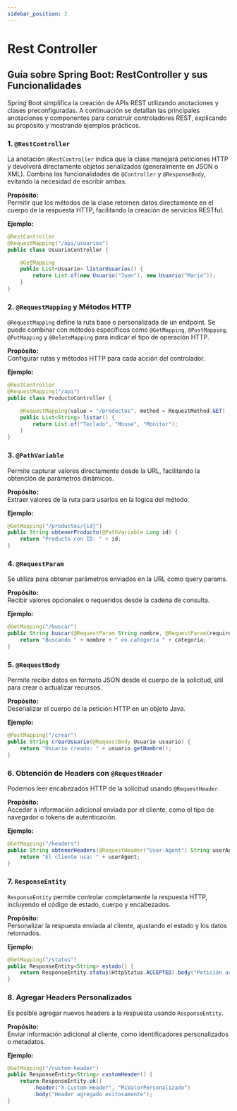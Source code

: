 ```yaml
---
sidebar_position: 2
---
```


# Rest Controller

## Guía sobre Spring Boot: RestController y sus Funcionalidades

Spring Boot simplifica la creación de APIs REST utilizando anotaciones y clases preconfiguradas. A continuación se detallan las principales anotaciones y componentes para construir controladores REST, explicando su propósito y mostrando ejemplos prácticos.

### 1. `@RestController`

La anotación `@RestController` indica que la clase manejará peticiones HTTP y devolverá directamente objetos serializados (generalmente en JSON o XML). Combina las funcionalidades de `@Controller` y `@ResponseBody`, evitando la necesidad de escribir ambas.

**Propósito:**  
Permitir que los métodos de la clase retornen datos directamente en el cuerpo de la respuesta HTTP, facilitando la creación de servicios RESTful.

**Ejemplo:**
```java
@RestController
@RequestMapping("/api/usuarios")
public class UsuarioController {

    @GetMapping
    public List<Usuario> listarUsuarios() {
        return List.of(new Usuario("Juan"), new Usuario("María"));
    }
}
```

### 2. `@RequestMapping` y Métodos HTTP

`@RequestMapping` define la ruta base o personalizada de un endpoint. Se puede combinar con métodos específicos como `@GetMapping`, `@PostMapping`, `@PutMapping` y `@DeleteMapping` para indicar el tipo de operación HTTP.

**Propósito:**  
Configurar rutas y métodos HTTP para cada acción del controlador.

**Ejemplo:**
```java
@RestController
@RequestMapping("/api")
public class ProductoController {

    @RequestMapping(value = "/productos", method = RequestMethod.GET)
    public List<String> listar() {
        return List.of("Teclado", "Mouse", "Monitor");
    }
}
```

### 3. `@PathVariable`

Permite capturar valores directamente desde la URL, facilitando la obtención de parámetros dinámicos.

**Propósito:**  
Extraer valores de la ruta para usarlos en la lógica del método.

**Ejemplo:**
```java
@GetMapping("/productos/{id}")
public String obtenerProducto(@PathVariable Long id) {
    return "Producto con ID: " + id;
}
```

### 4. `@RequestParam`

Se utiliza para obtener parámetros enviados en la URL como query params.

**Propósito:**  
Recibir valores opcionales o requeridos desde la cadena de consulta.

**Ejemplo:**
```java
@GetMapping("/buscar")
public String buscar(@RequestParam String nombre, @RequestParam(required = false) String categoria) {
    return "Buscando " + nombre + " en categoría " + categoria;
}
```

### 5. `@RequestBody`

Permite recibir datos en formato JSON desde el cuerpo de la solicitud, útil para crear o actualizar recursos.

**Propósito:**  
Deserializar el cuerpo de la petición HTTP en un objeto Java.

**Ejemplo:**
```java
@PostMapping("/crear")
public String crearUsuario(@RequestBody Usuario usuario) {
    return "Usuario creado: " + usuario.getNombre();
}
```

### 6. Obtención de Headers con `@RequestHeader`

Podemos leer encabezados HTTP de la solicitud usando `@RequestHeader`.

**Propósito:**  
Acceder a información adicional enviada por el cliente, como el tipo de navegador o tokens de autenticación.

**Ejemplo:**
```java
@GetMapping("/headers")
public String obtenerHeaders(@RequestHeader("User-Agent") String userAgent) {
    return "El cliente usa: " + userAgent;
}
```

### 7. `ResponseEntity`

`ResponseEntity` permite controlar completamente la respuesta HTTP, incluyendo el código de estado, cuerpo y encabezados.

**Propósito:**  
Personalizar la respuesta enviada al cliente, ajustando el estado y los datos retornados.

**Ejemplo:**
```java
@GetMapping("/status")
public ResponseEntity<String> estado() {
    return ResponseEntity.status(HttpStatus.ACCEPTED).body("Petición aceptada");
}
```

### 8. Agregar Headers Personalizados

Es posible agregar nuevos headers a la respuesta usando `ResponseEntity`.

**Propósito:**  
Enviar información adicional al cliente, como identificadores personalizados o metadatos.

**Ejemplo:**
```java
@GetMapping("/custom-header")
public ResponseEntity<String> customHeader() {
    return ResponseEntity.ok()
        .header("X-Custom-Header", "MiValorPersonalizado")
        .body("Header agregado exitosamente");
}
```